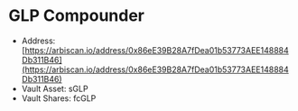 # GLP Compounder

* Address: [https://arbiscan.io/address/0x86eE39B28A7fDea01b53773AEE148884Db311B46](https://arbiscan.io/address/0x86eE39B28A7fDea01b53773AEE148884Db311B46)
* Vault Asset: sGLP
* Vault Shares: fcGLP
